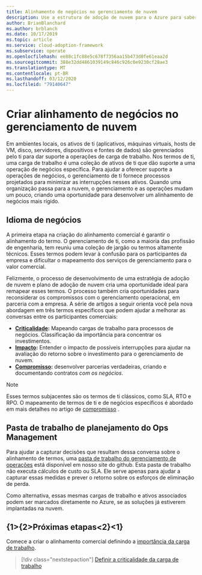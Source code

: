 ```yaml
---
title: Alinhamento de negócios no gerenciamento de nuvem
description: Use a estrutura de adoção de nuvem para o Azure para saber como gerenciar melhor suas operações de nuvem e desenvolver um alinhamento de negócios mais rígido.
author: BrianBlanchard
ms.author: brblanch
ms.date: 10/17/2019
ms.topic: article
ms.service: cloud-adoption-framework
ms.subservice: operate
ms.openlocfilehash: ee88c1fc88e5c678f7356aa15b473d0fe61eaa2d
ms.sourcegitcommit: 388e32dd4861039149c846c926c0e9230cf28ae3
ms.translationtype: MT
ms.contentlocale: pt-BR
ms.lasthandoff: 03/12/2020
ms.locfileid: "79140647"
---
```

# <a name="create-business-alignment-in-cloud-management"></a>Criar alinhamento de negócios no gerenciamento de nuvem

Em ambientes locais, os ativos de ti (aplicativos, máquinas virtuais, hosts de VM, disco, servidores, dispositivos e fontes de dados) são gerenciados pelo ti para dar suporte a operações de carga de trabalho. Nos termos de ti, uma carga de trabalho é uma coleção de ativos de ti que dão suporte a uma operação de negócios específica. Para ajudar a oferecer suporte a operações de negócios, o gerenciamento de ti fornece processos projetados para minimizar as interrupções nesses ativos. Quando uma organização passa para a nuvem, o gerenciamento e as operações mudam um pouco, criando uma oportunidade para desenvolver um alinhamento de negócios mais rígido.

## <a name="business-vernacular"></a>Idioma de negócios

A primeira etapa na criação do alinhamento comercial é garantir o alinhamento do termo. O gerenciamento de ti, como a maioria das profissão de engenharia, tem reuniu uma coleção de jargão ou termos altamente técnicos. Esses termos podem levar à confusão para os participantes da empresa e dificultar o mapeamento dos serviços de gerenciamento para o valor comercial.

Felizmente, o processo de desenvolvimento de uma estratégia de adoção de nuvem e plano de adoção de nuvem cria uma oportunidade ideal para remapear esses termos. O processo também cria oportunidades para reconsiderar os compromissos com o gerenciamento operacional, em parceria com a empresa. A série de artigos a seguir orienta você pela nova abordagem em três termos específicos que podem ajudar a melhorar as conversas entre os participantes comerciais:

- **[Criticalidade](./criticality.md):** Mapeando cargas de trabalho para processos de negócios. Classificação da importância para concentrar os investimentos.
- **[Impacto](./impact.md):** Entender o impacto de possíveis interrupções para ajudar na avaliação do retorno sobre o investimento para o gerenciamento de nuvem.
- **[Compromisso](./commitment.md):** desenvolver parcerias verdadeiras, criando e documentando contratos *com os negócios*.

> [!NOTE]
> Esses termos subjacentes são os termos de ti clássicos, como SLA, RTO e RPO. O mapeamento de termos de ti e de negócios específicos é abordado em mais detalhes no artigo de [compromisso](./commitment.md) .

## <a name="ops-management-planning-workbook"></a>Pasta de trabalho de planejamento do Ops Management

Para ajudar a capturar decisões que resultam dessa conversa sobre o alinhamento de termos, uma [pasta de trabalho do gerenciamento de operações](https://raw.githubusercontent.com/microsoft/CloudAdoptionFramework/master/manage/opsmanagementworkbook.xlsx) está disponível em nosso site do github. Esta pasta de trabalho não executa cálculos de custo ou SLA. Ele serve apenas para ajudar a capturar essas medidas e prever o retorno sobre os esforços de eliminação de perda.

Como alternativa, essas mesmas cargas de trabalho e ativos associados podem ser marcados diretamente no Azure, se as soluções já estiverem implantadas na nuvem.

## <a name="next-steps"></a>{1&gt;{2&gt;Próximas etapas&lt;2}&lt;1}

Comece a criar o alinhamento comercial definindo a [importância da carga de trabalho](./criticality.md).

> [!div class="nextstepaction"]
> [Definir a criticalidade da carga de trabalho](./criticality.md)
